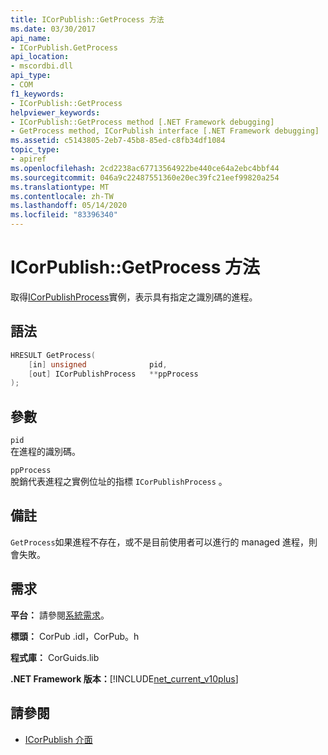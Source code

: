 ```yaml
---
title: ICorPublish::GetProcess 方法
ms.date: 03/30/2017
api_name:
- ICorPublish.GetProcess
api_location:
- mscordbi.dll
api_type:
- COM
f1_keywords:
- ICorPublish::GetProcess
helpviewer_keywords:
- ICorPublish::GetProcess method [.NET Framework debugging]
- GetProcess method, ICorPublish interface [.NET Framework debugging]
ms.assetid: c5143805-2eb7-45b8-85ed-c8fb34df1084
topic_type:
- apiref
ms.openlocfilehash: 2cd2238ac67713564922be440ce64a2ebc4bbf44
ms.sourcegitcommit: 046a9c22487551360e20ec39fc21eef99820a254
ms.translationtype: MT
ms.contentlocale: zh-TW
ms.lasthandoff: 05/14/2020
ms.locfileid: "83396340"
---
```

# <a name="icorpublishgetprocess-method"></a>ICorPublish::GetProcess 方法
取得[ICorPublishProcess](icorpublishprocess-interface.md)實例，表示具有指定之識別碼的進程。  
  
## <a name="syntax"></a>語法  
  
```cpp  
HRESULT GetProcess(  
    [in] unsigned              pid,
    [out] ICorPublishProcess   **ppProcess  
);  
```  
  
## <a name="parameters"></a>參數  
 `pid`  
 在進程的識別碼。  
  
 `ppProcess`  
 脫銷代表進程之實例位址的指標 `ICorPublishProcess` 。  
  
## <a name="remarks"></a>備註  
 `GetProcess`如果進程不存在，或不是目前使用者可以進行的 managed 進程，則會失敗。  
  
## <a name="requirements"></a>需求  
 **平台：** 請參閱[系統需求](../../get-started/system-requirements.md)。  
  
 **標頭：** CorPub .idl，CorPub。h  
  
 **程式庫：** CorGuids.lib  
  
 **.NET Framework 版本：**[!INCLUDE[net_current_v10plus](../../../../includes/net-current-v10plus-md.md)]  
  
## <a name="see-also"></a>請參閱

- [ICorPublish 介面](icorpublish-interface.md)
